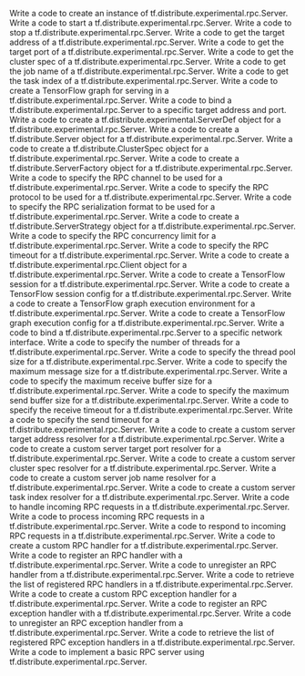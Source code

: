 Write a code to create an instance of tf.distribute.experimental.rpc.Server.
Write a code to start a tf.distribute.experimental.rpc.Server.
Write a code to stop a tf.distribute.experimental.rpc.Server.
Write a code to get the target address of a tf.distribute.experimental.rpc.Server.
Write a code to get the target port of a tf.distribute.experimental.rpc.Server.
Write a code to get the cluster spec of a tf.distribute.experimental.rpc.Server.
Write a code to get the job name of a tf.distribute.experimental.rpc.Server.
Write a code to get the task index of a tf.distribute.experimental.rpc.Server.
Write a code to create a TensorFlow graph for serving in a tf.distribute.experimental.rpc.Server.
Write a code to bind a tf.distribute.experimental.rpc.Server to a specific target address and port.
Write a code to create a tf.distribute.experimental.ServerDef object for a tf.distribute.experimental.rpc.Server.
Write a code to create a tf.distribute.Server object for a tf.distribute.experimental.rpc.Server.
Write a code to create a tf.distribute.ClusterSpec object for a tf.distribute.experimental.rpc.Server.
Write a code to create a tf.distribute.ServerFactory object for a tf.distribute.experimental.rpc.Server.
Write a code to specify the RPC channel to be used for a tf.distribute.experimental.rpc.Server.
Write a code to specify the RPC protocol to be used for a tf.distribute.experimental.rpc.Server.
Write a code to specify the RPC serialization format to be used for a tf.distribute.experimental.rpc.Server.
Write a code to create a tf.distribute.ServerStrategy object for a tf.distribute.experimental.rpc.Server.
Write a code to specify the RPC concurrency limit for a tf.distribute.experimental.rpc.Server.
Write a code to specify the RPC timeout for a tf.distribute.experimental.rpc.Server.
Write a code to create a tf.distribute.experimental.rpc.Client object for a tf.distribute.experimental.rpc.Server.
Write a code to create a TensorFlow session for a tf.distribute.experimental.rpc.Server.
Write a code to create a TensorFlow session config for a tf.distribute.experimental.rpc.Server.
Write a code to create a TensorFlow graph execution environment for a tf.distribute.experimental.rpc.Server.
Write a code to create a TensorFlow graph execution config for a tf.distribute.experimental.rpc.Server.
Write a code to bind a tf.distribute.experimental.rpc.Server to a specific network interface.
Write a code to specify the number of threads for a tf.distribute.experimental.rpc.Server.
Write a code to specify the thread pool size for a tf.distribute.experimental.rpc.Server.
Write a code to specify the maximum message size for a tf.distribute.experimental.rpc.Server.
Write a code to specify the maximum receive buffer size for a tf.distribute.experimental.rpc.Server.
Write a code to specify the maximum send buffer size for a tf.distribute.experimental.rpc.Server.
Write a code to specify the receive timeout for a tf.distribute.experimental.rpc.Server.
Write a code to specify the send timeout for a tf.distribute.experimental.rpc.Server.
Write a code to create a custom server target address resolver for a tf.distribute.experimental.rpc.Server.
Write a code to create a custom server target port resolver for a tf.distribute.experimental.rpc.Server.
Write a code to create a custom server cluster spec resolver for a tf.distribute.experimental.rpc.Server.
Write a code to create a custom server job name resolver for a tf.distribute.experimental.rpc.Server.
Write a code to create a custom server task index resolver for a tf.distribute.experimental.rpc.Server.
Write a code to handle incoming RPC requests in a tf.distribute.experimental.rpc.Server.
Write a code to process incoming RPC requests in a tf.distribute.experimental.rpc.Server.
Write a code to respond to incoming RPC requests in a tf.distribute.experimental.rpc.Server.
Write a code to create a custom RPC handler for a tf.distribute.experimental.rpc.Server.
Write a code to register an RPC handler with a tf.distribute.experimental.rpc.Server.
Write a code to unregister an RPC handler from a tf.distribute.experimental.rpc.Server.
Write a code to retrieve the list of registered RPC handlers in a tf.distribute.experimental.rpc.Server.
Write a code to create a custom RPC exception handler for a tf.distribute.experimental.rpc.Server.
Write a code to register an RPC exception handler with a tf.distribute.experimental.rpc.Server.
Write a code to unregister an RPC exception handler from a tf.distribute.experimental.rpc.Server.
Write a code to retrieve the list of registered RPC exception handlers in a tf.distribute.experimental.rpc.Server.
Write a code to implement a basic RPC server using tf.distribute.experimental.rpc.Server.